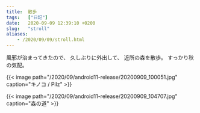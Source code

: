 ```yaml
---
title:  散歩
tags:	["日記"]
date:	2020-09-09 12:39:10 +0200
slug:   "stroll"
aliases:
    - /2020/09/09/stroll.html
---
```

風邪が治まってきたので、
久しぶりに外出して、
近所の森を散歩。
すっかり秋の気配。

{{< image
  path="/2020/09/android11-release/20200909_100051.jpg"
  caption="キノコ / Pilz" >}}

{{< image
  path="/2020/09/android11-release/20200909_104707.jpg"
  caption="森の道" >}}

